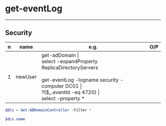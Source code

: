 # get-eventLog

---

## Security
|n|name|e.g.|O/P|
|-|----|----|---|
|1|newUser|get-adDomain \|<br/> select -expandProperty ReplicaDirectoryServers<br/><br/>get-eventLog -logname security -computer DC01 \|<br/> ?{$_.eventId -eq 4720} \|<br/> select -property *

````ps1
$DCs = Get-ADDomainController -Filter *

$dcs.name
````
